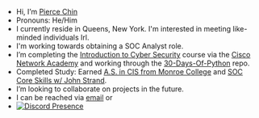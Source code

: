 - Hi, I’m [Pierce Chin](@Pchin5isl33t)
- Pronouns: He/Him
- I currently reside in Queens, New York. I'm interested in meeting like-minded individuals Irl.
- I'm working towards obtaining a SOC Analyst role. 
- I’m completing the [Introduction to Cyber Security](https://skillsforall.com/course/introduction-to-cybersecurity?courseLang=en-US) course via the [Cisco Network Academy](https://www.netacad.com/) and working through the [30-Days-Of-Python](https://github.com/Asabeneh/30-Days-Of-Python) repo.
- Completed Study: Earned [A.S. in CIS from Monroe College](https://catalog.monroecollege.edu/catalog/schools-academic-programs/information-technology/computer-information-systems-as/#:~:text=The%20Associate%20of%20Science%20in,for%20people%20in%20today's%20business.) and [SOC Core Skills w/ John Strand](https://www.antisyphontraining.com/on-demand-courses/soc-core-skills-w-john-strand/).
- I’m looking to collaborate on projects in the future.
- I can be reached via [email](mailto:pchin5isl33t@gmail.com) or
- [![Discord Presence](https://lanyard.cnrad.dev/api/1104635283279978587)](https://discord.com/users/1104635283279978587)

<!---
- ⚡ Fun fact: ...

Pchin5isl33t/Pchin5isl33t is a ✨ special ✨ repository because its `README.md` (this file) appears on your GitHub profile.
You can click the Preview link to take a look at your changes.
--->
